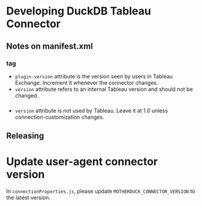 # Developing DuckDB Tableau Connector

## Notes on manifest.xml
### <connector-plugin> tag
* `plugin-version` attribute is the version seen by users in Tableau Exchange. 
Increment it whenever the connector changes.
* `version` attribute refers to an internal Tableau version and should not be changed.

### <connection-customization>
* `version` attribute is not used by Tableau.
Leave it at 1.0 unless connection-customization changes.

## Releasing

# Update user-agent connector version
In `connectionProperties.js`, please update `MOTHERDUCK_CONNECTOR_VERSION` to the latest version.